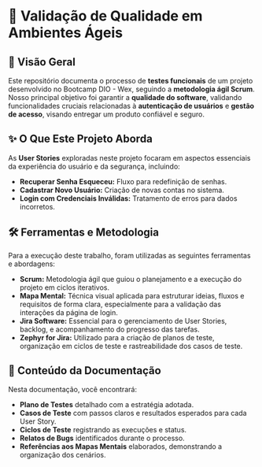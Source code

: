 # 🚀 Validação de Qualidade em Ambientes Ágeis

## 🎯 Visão Geral

Este repositório documenta o processo de **testes funcionais** de um projeto desenvolvido no Bootcamp DIO - Wex, seguindo a **metodologia ágil Scrum**. Nosso principal objetivo foi garantir a **qualidade do software**, validando funcionalidades cruciais relacionadas à **autenticação de usuários** e **gestão de acesso**, visando entregar um produto confiável e seguro.

## ✨ O Que Este Projeto Aborda

As **User Stories** exploradas neste projeto focaram em aspectos essenciais da experiência do usuário e da segurança, incluindo:

* **Recuperar Senha Esqueceu:** Fluxo para redefinição de senhas.
* **Cadastrar Novo Usuário:** Criação de novas contas no sistema.
* **Login com Credenciais Inválidas:** Tratamento de erros para dados incorretos.

## 🛠 Ferramentas e Metodologia

Para a execução deste trabalho, foram utilizadas as seguintes ferramentas e abordagens:

* **Scrum:** Metodologia ágil que guiou o planejamento e a execução do projeto em ciclos iterativos.
* **Mapa Mental:** Técnica visual aplicada para estruturar ideias, fluxos e requisitos de forma clara, especialmente para a validação das interações da página de login.
* **Jira Software:** Essencial para o gerenciamento de User Stories, backlog, e acompanhamento do progresso das tarefas.
* **Zephyr for Jira:** Utilizado para a criação de planos de teste, organização em ciclos de teste e rastreabilidade dos casos de teste.

## 📄 Conteúdo da Documentação

Nesta documentação, você encontrará:

* **Plano de Testes** detalhado com a estratégia adotada.
* **Casos de Teste** com passos claros e resultados esperados para cada User Story.
* **Ciclos de Teste** registrando as execuções e status.
* **Relatos de Bugs** identificados durante o processo.
* **Referências aos Mapas Mentais** elaborados, demonstrando a organização dos cenários.

